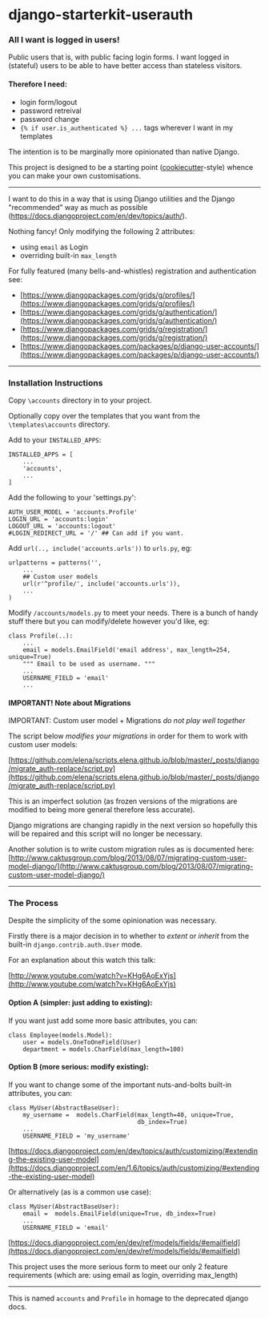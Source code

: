 django-starterkit-userauth
==========================

### All I want is logged in users!

Public users that is, with public facing login forms. I want logged in (stateful) users to be able to have better access than stateless visitors.

#### Therefore I need:

 - login form/logout
 - password retreival
 - password change
 - `{% if user.is_authenticated %} ...` tags wherever I want in my templates

The intention is to be marginally more opinionated than native Django.

This project is designed to be a starting point ([cookiecutter](https://github.com/pydanny/cookiecutter-django)-style) whence you can make your own customisations.

---

I want to do this in a way that is using Django utilities and the Django "recommended" way as much as possible (https://docs.djangoproject.com/en/dev/topics/auth/).

Nothing fancy! Only modifying the following 2 attributes:

- using `email` as Login
- overriding built-in `max_length`


For fully featured (many bells-and-whistles) registration and authentication see:

- [https://www.djangopackages.com/grids/g/profiles/](https://www.djangopackages.com/grids/g/profiles/)
- [https://www.djangopackages.com/grids/g/authentication/](https://www.djangopackages.com/grids/g/authentication/)
- [https://www.djangopackages.com/grids/g/registration/](https://www.djangopackages.com/grids/g/registration/)
- [https://www.djangopackages.com/packages/p/django-user-accounts/](https://www.djangopackages.com/packages/p/django-user-accounts/)

---

### Installation Instructions

Copy `\accounts` directory in to your project.

Optionally copy over the templates that you want from the `\templates\accounts` directory.

Add to your `INSTALLED_APPS`:

    INSTALLED_APPS = [
        ...
        'accounts',
        ...
    ]


Add the following to your 'settings.py':

    AUTH_USER_MODEL = 'accounts.Profile'
    LOGIN_URL = 'accounts:login'
    LOGOUT_URL = 'accounts:logout'
    #LOGIN_REDIRECT_URL = '/' ## Can add if you want.


Add `url(.., include('accounts.urls'))` to `urls.py`, eg:

    urlpatterns = patterns('',
        ...
        ## Custom user models
        url(r'^profile/', include('accounts.urls')),
        ...
    )



Modify `/accounts/models.py` to meet your needs. There is a bunch of handy stuff there but you can modify/delete however you'd like, eg:

    class Profile(..):
        ...
        email = models.EmailField('email address', max_length=254, unique=True)
        """ Email to be used as username. """
        ...
        USERNAME_FIELD = 'email'
        ...


#### IMPORTANT! Note about Migrations

IMPORTANT: Custom user model + Migrations *do not play well together*

The script below *modifies your migrations* in order for them to work with custom user models:

[https://github.com/elena/scripts.elena.github.io/blob/master/_posts/django/migrate_auth-replace/script.py](https://github.com/elena/scripts.elena.github.io/blob/master/_posts/django/migrate_auth-replace/script.py)

This is an imperfect solution (as frozen versions of the migrations are modified to being more general therefore less accurate).

Django migrations are changing rapidly in the next version so hopefully this will be repaired and this script will no longer be necessary.


Another solution is to write custom migration rules as is documented here: [http://www.caktusgroup.com/blog/2013/08/07/migrating-custom-user-model-django/](http://www.caktusgroup.com/blog/2013/08/07/migrating-custom-user-model-django/)

---

### The Process

Despite the simplicity of the some opinionation was necessary.

Firstly there is a major decision in to whether to *extent* or *inherit* from the built-in `django.contrib.auth.User` mode.

For an explanation about this watch this talk:

[http://www.youtube.com/watch?v=KHg6AoExYjs](http://www.youtube.com/watch?v=KHg6AoExYjs)


#### Option A (simpler: just adding to existing):

If you want just add some more basic attributes, you can:

    class Employee(models.Model):
        user = models.OneToOneField(User)
        department = models.CharField(max_length=100)


#### Option B (more serious: modify existing):

If you want to change some of the important nuts-and-bolts built-in attributes, you can:

    class MyUser(AbstractBaseUser):
        my_username =  models.CharField(max_length=40, unique=True,
                                        db_index=True)
        ...
        USERNAME_FIELD = 'my_username'


[https://docs.djangoproject.com/en/dev/topics/auth/customizing/#extending-the-existing-user-model](https://docs.djangoproject.com/en/1.6/topics/auth/customizing/#extending-the-existing-user-model)


Or alternatively (as is a common use case):

    class MyUser(AbstractBaseUser):
        email =  models.EmailField(unique=True, db_index=True)
        ...
        USERNAME_FIELD = 'email'


[https://docs.djangoproject.com/en/dev/ref/models/fields/#emailfield](https://docs.djangoproject.com/en/dev/ref/models/fields/#emailfield)


This project uses the more serious form to meet our only 2 feature requirements (which are: using email as login, overriding max_length)


---

This is named `accounts` and `Profile` in homage to the deprecated django docs.